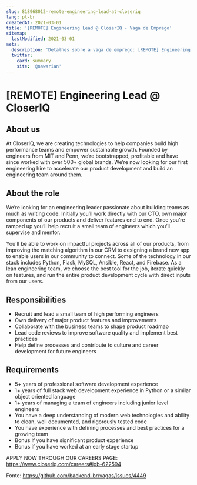 ```yaml
---
slug: 818968012-remote-engineering-lead-at-closeriq
lang: pt-br
createdAt: 2021-03-01
title: '[REMOTE] Engineering Lead @ CloserIQ - Vaga de Emprego'
sitemap:
  lastModified: 2021-03-01
meta:
  description: 'Detalhes sobre a vaga de emprego: [REMOTE] Engineering Lead @ CloserIQ'
  twitter:
    card: summary
    site: '@nawarian'
---
```


# [REMOTE] Engineering Lead @ CloserIQ


## About us

At CloserIQ, we are creating technologies to help companies build high performance teams and empower sustainable growth. Founded by engineers from MIT and Penn, we’re bootstrapped, profitable and have since worked with over 500+ global brands. We’re now looking for our first engineering hire to accelerate our product development and build an engineering team around them.

## About the role

We’re looking for an engineering leader passionate about building teams as much as writing code. Initially you’ll work directly with our CTO, own major components of our products and deliver features end to end. Once you’re ramped up you’ll help recruit a small team of engineers which you’ll supervise and mentor.

You’ll be able to work on impactful projects across all of our products, from improving the matching algorithm in our CRM to designing a brand new app to enable users in our community to connect. Some of the technology in our stack includes Python, Flask, MySQL, Ansible, React, and Firebase. As a lean engineering team, we choose the best tool for the job, iterate quickly on features, and run the entire product development cycle with direct inputs from our users.

## Responsibilities

- Recruit and lead a small team of high performing engineers
- Own delivery of major product features and improvements
- Collaborate with the business teams to shape product roadmap
- Lead code reviews to improve software quality and implement best practices
- Help define processes and contribute to culture and career development for future engineers

## Requirements

- 5+ years of professional software development experience
- 1+ years of full stack web development experience in Python or a similar object oriented language
- 1+ years of managing a team of engineers including junior level engineers
- You have a deep understanding of modern web technologies and ability to clean, well documented, and rigorously tested code
- You have experience with defining processes and best practices for a growing team
- Bonus if you have significant product experience
- Bonus if you have worked at an early stage startup

APPLY NOW THROUGH OUR CAREERS PAGE: https://www.closeriq.com/careers#job-622594



Fonte: https://github.com/backend-br/vagas/issues/4449